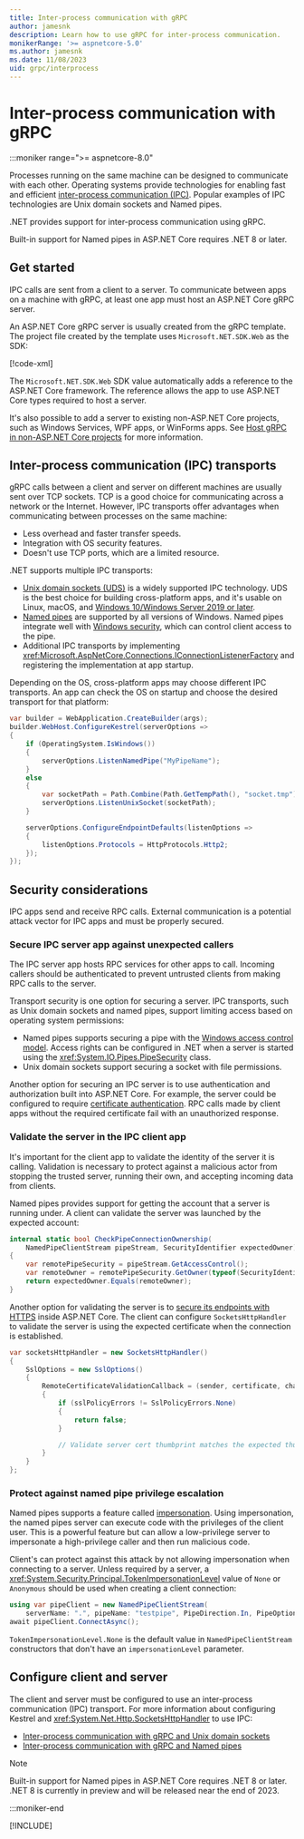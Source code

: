 ```yaml
---
title: Inter-process communication with gRPC
author: jamesnk
description: Learn how to use gRPC for inter-process communication.
monikerRange: '>= aspnetcore-5.0'
ms.author: jamesnk
ms.date: 11/08/2023
uid: grpc/interprocess
---
```

# Inter-process communication with gRPC

:::moniker range=">= aspnetcore-8.0"

Processes running on the same machine can be designed to communicate with each other. Operating systems provide technologies for enabling fast and efficient [inter-process communication (IPC)](https://wikipedia.org/wiki/Inter-process_communication). Popular examples of IPC technologies are Unix domain sockets and Named pipes.

.NET provides support for inter-process communication using gRPC.

Built-in support for Named pipes in ASP.NET Core requires .NET 8 or later.

## Get started

IPC calls are sent from a client to a server. To communicate between apps on a machine with gRPC, at least one app must host an ASP.NET Core gRPC server.

An ASP.NET Core gRPC server is usually created from the gRPC template. The project file created by the template uses `Microsoft.NET.SDK.Web` as the SDK:

[!code-xml[](~/grpc/interprocess/Server-web.csproj?highlight=1)]

The `Microsoft.NET.SDK.Web` SDK value automatically adds a reference to the ASP.NET Core framework. The reference allows the app to use ASP.NET Core types required to host a server.

It's also possible to add a server to existing non-ASP.NET Core projects, such as Windows Services, WPF apps, or WinForms apps. See [Host gRPC in non-ASP.NET Core projects](xref:grpc/aspnetcore#host-grpc-in-non-aspnet-core-projects) for more information.

## Inter-process communication (IPC) transports

gRPC calls between a client and server on different machines are usually sent over TCP sockets. TCP is a good choice for communicating across a network or the Internet. However, IPC transports offer advantages when communicating between processes on the same machine:

* Less overhead and faster transfer speeds.
* Integration with OS security features.
* Doesn't use TCP ports, which are a limited resource.

.NET supports multiple IPC transports:

* [Unix domain sockets (UDS)](https://wikipedia.org/wiki/Unix_domain_socket) is a widely supported IPC technology. UDS is the best choice for building cross-platform apps, and it's usable on Linux, macOS, and [Windows 10/Windows Server 2019 or later](https://devblogs.microsoft.com/commandline/af_unix-comes-to-windows/).
* [Named pipes](https://wikipedia.org/wiki/Named_pipe) are supported by all versions of Windows. Named pipes integrate well with [Windows security](/windows/win32/ipc/named-pipe-security-and-access-rights), which can control client access to the pipe.
* Additional IPC transports by implementing <xref:Microsoft.AspNetCore.Connections.IConnectionListenerFactory> and registering the implementation at app startup.

Depending on the OS, cross-platform apps may choose different IPC transports. An app can check the OS on startup and choose the desired transport for that platform:

```csharp
var builder = WebApplication.CreateBuilder(args);
builder.WebHost.ConfigureKestrel(serverOptions =>
{
    if (OperatingSystem.IsWindows())
    {
        serverOptions.ListenNamedPipe("MyPipeName");
    }
    else
    {
        var socketPath = Path.Combine(Path.GetTempPath(), "socket.tmp");
        serverOptions.ListenUnixSocket(socketPath);
    }

    serverOptions.ConfigureEndpointDefaults(listenOptions =>
    {
        listenOptions.Protocols = HttpProtocols.Http2;
    });
});
```

## Security considerations

IPC apps send and receive RPC calls. External communication is a potential attack vector for IPC apps and must be properly secured.

### Secure IPC server app against unexpected callers

The IPC server app hosts RPC services for other apps to call. Incoming callers should be authenticated to prevent untrusted clients from making RPC calls to the server.

Transport security is one option for securing a server. IPC transports, such as Unix domain sockets and named pipes, support limiting access based on operating system permissions:

* Named pipes supports securing a pipe with the [Windows access control model](/windows/win32/ipc/named-pipe-security-and-access-rights). Access rights can be configured in .NET when a server is started using the <xref:System.IO.Pipes.PipeSecurity> class.
* Unix domain sockets support securing a socket with file permissions.

Another option for securing an IPC server is to use authentication and authorization built into ASP.NET Core. For example, the server could be configured to require [certificate authentication](xref:security/authentication/certauth). RPC calls made by client apps without the required certificate fail with an unauthorized response.

### Validate the server in the IPC client app

It's important for the client app to validate the identity of the server it is calling. Validation is necessary to protect against a malicious actor from stopping the trusted server, running their own, and accepting incoming data from clients.

Named pipes provides support for getting the account that a server is running under. A client can validate the server was launched by the expected account:

```cs
internal static bool CheckPipeConnectionOwnership(
    NamedPipeClientStream pipeStream, SecurityIdentifier expectedOwner)
{
    var remotePipeSecurity = pipeStream.GetAccessControl();
    var remoteOwner = remotePipeSecurity.GetOwner(typeof(SecurityIdentifier));
    return expectedOwner.Equals(remoteOwner);
}
```

Another option for validating the server is to [secure its endpoints with HTTPS](/aspnet/core/fundamentals/servers/kestrel/endpoints#configure-https) inside ASP.NET Core. The client can configure `SocketsHttpHandler` to validate the server is using the expected certificate when the connection is established.

```cs
var socketsHttpHandler = new SocketsHttpHandler()
{
    SslOptions = new SslOptions()
    {
        RemoteCertificateValidationCallback = (sender, certificate, chain, sslPolicyErrors) =>
        {
            if (sslPolicyErrors != SslPolicyErrors.None)
            {
                return false;
            }

            // Validate server cert thumbprint matches the expected thumbprint.
        }
    }
};
```

### Protect against named pipe privilege escalation

Named pipes supports a feature called [impersonation](/windows/win32/ipc/impersonating-a-named-pipe-client). Using impersonation, the named pipes server can execute code with the privileges of the client user. This is a powerful feature but can allow a low-privilege server to impersonate a high-privilege caller and then run malicious code.

Client's can protect against this attack by not allowing impersonation when connecting to a server. Unless required by a server, a <xref:System.Security.Principal.TokenImpersonationLevel> value of `None` or `Anonymous` should be used when creating a client connection:

```cs
using var pipeClient = new NamedPipeClientStream(
    serverName: ".", pipeName: "testpipe", PipeDirection.In, PipeOptions.None, TokenImpersonationLevel.None);
await pipeClient.ConnectAsync();
```

`TokenImpersonationLevel.None` is the default value in `NamedPipeClientStream` constructors that don't have an `impersonationLevel` parameter.

## Configure client and server

The client and server must be configured to use an inter-process communication (IPC) transport. For more information about configuring Kestrel and <xref:System.Net.Http.SocketsHttpHandler> to use IPC:

* [Inter-process communication with gRPC and Unix domain sockets](xref:grpc/interprocess-uds)
* [Inter-process communication with gRPC and Named pipes](xref:grpc/interprocess-namedpipes)

> [!NOTE]
> Built-in support for Named pipes in ASP.NET Core requires .NET 8 or later. .NET 8 is currently in preview and will be released near the end of 2023.

:::moniker-end

[!INCLUDE[](~/grpc/interprocess/interprocess5-7.md)]
